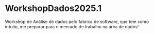 # WorkshopDados2025.1


Workshop de Análise de dados pelo fabrica de software, que tem como intuito, me preparar para o mercado de trabalho na área de dados!
